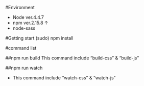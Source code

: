 #Environment

+ Node ver.4.4.7
+ npm ver.2.15.8 ↑
+ node-sass

#Getting start
(sudo) npm install

#command list

##npm run build
This  command include “build-css” & “build-js"

##npm run watch
 + This  command include “watch-css” & “watch-js"